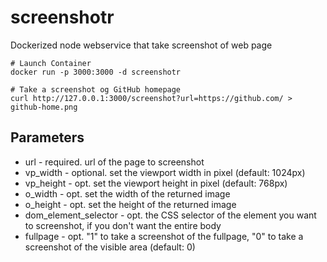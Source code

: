 # screenshotr

Dockerized node webservice that take screenshot of web page


```
# Launch Container
docker run -p 3000:3000 -d screenshotr

# Take a screenshot og GitHub homepage
curl http://127.0.0.1:3000/screenshot?url=https://github.com/ > github-home.png
```


## Parameters
 * url - required. url of the page to screenshot
 * vp_width - optional. set the viewport width in pixel (default: 1024px)
 * vp_height - opt. set the viewport height in pixel (default: 768px)
 * o_width - opt. set the width of the returned image
 * o_height - opt. set the height of the returned image
 * dom_element_selector - opt. the CSS selector of the element you want to screenshot, if you don't want the entire body
 * fullpage - opt. "1" to take a screenshot of the fullpage, "0" to take a screenshot of the visible area (default: 0)
